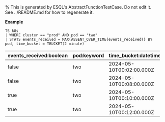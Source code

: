 % This is generated by ESQL's AbstractFunctionTestCase. Do not edit it. See ../README.md for how to regenerate it.

**Example**

```esql
TS k8s
| WHERE cluster == "prod" AND pod == "two"
| STATS events_received = MAX(ABSENT_OVER_TIME(events_received)) BY pod, time_bucket = TBUCKET(2 minute)
```

| events_received:boolean | pod:keyword | time_bucket:datetime |
| --- | --- | --- |
| false | two | 2024-05-10T00:02:00.000Z |
| false | two | 2024-05-10T00:08:00.000Z |
| true | two | 2024-05-10T00:10:00.000Z |
| true | two | 2024-05-10T00:12:00.000Z |


